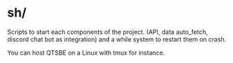 # sh/

Scripts to start each components of the project. (API, data auto_fetch, discord chat bot as integration) and
a while system to restart them on crash.

You can host QTSBE on a Linux with tmux for instance.